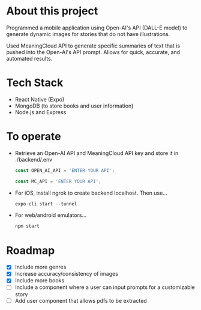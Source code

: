 # About this project

Programmed a mobile application using Open-AI's API (DALL-E model) to generate dynamic images for stories that do not have illustrations.

Used MeaningCloud API to generate specific summaries of text that is pushed into the Open-AI's API prompt. Allows for quick, accurate, and automated results.

# Tech Stack
- React Native (Expo)
- MongoDB (to store books and user information)
- Node.js and Express

# To operate
- Retrieve an Open-AI API and MeaningCloud API key and store it in ./backend/.env
  ```js
  const OPEN_AI_API = 'ENTER YOUR API';
   ```
    ```js
   const MC_API = 'ENTER YOUR API';
   ```
- For iOS, install ngrok to create backend localhost. Then use...
  ```js
  expo-cli start --tunnel
   ```
- For web/android emulators...
    ```js
   npm start
   ```

# Roadmap
- [x] Include more genres
- [x] Increase accuracy/consistency of images
- [x] Include more books
- [ ] Include a component where a user can input prompts for a customizable story
- [ ] Add user component that allows pdfs to be extracted
